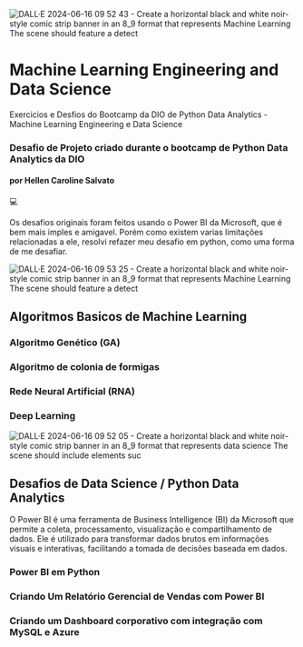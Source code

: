 
![DALL·E 2024-06-16 09 52 43 - Create a horizontal black and white noir-style comic strip banner in an 8_9 format that represents Machine Learning  The scene should feature a detect](https://github.com/carolhcs/ML-Engineering-Data-Science/assets/14095834/cc78d52b-01ac-419a-a0fa-363f66de0e79)

# Machine Learning Engineering and Data Science
Exercicios e Desfios do Bootcamp da DIO de Python Data Analytics - Machine Learning Engineering e Data Science
### Desafio de Projeto criado durante o bootcamp de Python Data Analytics da DIO
#### por Hellen Caroline Salvato
💻

Os desafios originais foram feitos usando o Power BI da Microsoft, que é bem mais imples e amigavel. Porém como existem varias limitações relacionadas a ele, resolvi refazer meu desafio em python, como uma forma de me desafiar.



![DALL·E 2024-06-16 09 53 25 - Create a horizontal black and white noir-style comic strip banner in an 8_9 format that represents Machine Learning  The scene should feature a detect](https://github.com/carolhcs/ML-Engineering-Data-Science/assets/14095834/ffc133d8-bc43-42c4-af03-eab23b349f1f)

## Algoritmos Basicos de Machine Learning


### Algoritmo Genético (GA)


### Algoritmo de colonia de formigas


### Rede Neural Artificial (RNA)


### Deep Learning




![DALL·E 2024-06-16 09 52 05 - Create a horizontal black and white noir-style comic strip banner in an 8_9 format that represents data science  The scene should include elements suc](https://github.com/carolhcs/ML-Engineering-Data-Science/assets/14095834/9fa620c5-d7cb-42f4-b712-59a1190fa45f)

## Desafios de Data Science / Python Data Analytics
O Power BI é uma ferramenta de Business Intelligence (BI) da Microsoft que permite a coleta, processamento, visualização e compartilhamento de dados. Ele é utilizado para transformar dados brutos em informações visuais e interativas, facilitando a tomada de decisões baseada em dados. 

### Power BI em Python



### Criando Um Relatório Gerencial de Vendas com Power BI



### Criando um Dashboard corporativo com integração com MySQL e Azure
